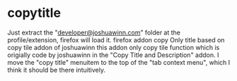 copytitle
=========
Just extract the "developer@joshuawinn.com" folder at the profile/extension, firefox will load it.
firefox addon copy Only title based on copy tile addon of joshuawinn
this addon only copy tile function which is origially code by joshuawinn in the "Copy Title and Description" addon.
I move the "copy title" menuitem to the top of the "tab context menu", which I think it should be there intuitively.
